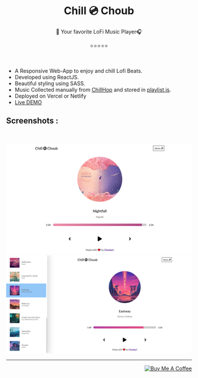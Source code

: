 <h1 align="center">Chill 💿 Choub</h1>


<p align="center">🎵 Your favorite LoFi Music Player🎧</p>
<p align="center">⭐⭐⭐⭐⭐</a></p>

<br>

- A Responsive Web-App to enjoy and chill Lofi Beats.
- Developed using ReactJS.
- Beautiful styling using SASS.
- Music Collected manually from [ChillHop](https://chillhop.com/) and stored in [playlist.js](/src/playlist.js).
- Deployed on Vercel or Netlify
- [Live DEMO]()

## Screenshots :

<br>
<p align="center">
  <img  src="screenshots/player.PNG">
  <img  src="screenshots/library.PNG">
</p>

---

<p align="right">
<a href="https://www.buymeacoffee.com/choubari" target="_blank"><img src="https://cdn.buymeacoffee.com/buttons/lato-orange.png" alt="Buy Me A Coffee" width="140px" heigh="50px" ></a>
